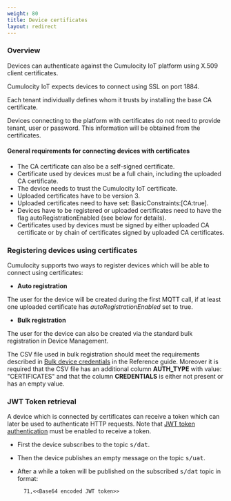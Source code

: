 ```yaml
---
weight: 80
title: Device certificates
layout: redirect
---
```


### Overview
Devices can authenticate against the Cumulocity IoT platform using X.509 client certificates.
 
Cumulocity IoT expects devices to connect using SSL on port 1884.

Each tenant individually defines whom it trusts by installing the base CA certificate. 

Devices connecting to the platform with certificates do not need to provide tenant, user or password.
This information will be obtained from the certificates.

#### General requirements for connecting devices with certificates

* The CA certificate can also be a self-signed certificate.
* Certificate used by devices must be a full chain, including the uploaded CA certificate.
* The device needs to trust the Cumulocity IoT certificate.
* Uploaded certificates have to be version 3.
* Uploaded certificates need to have set: BasicConstraints:[CA:true].
* Devices have to be registered or uploaded certificates need to have the flag autoRegistrationEnabled (see below for details).
* Certificates used by devices must be signed by either uploaded CA certificate or by chain of certificates signed by uploaded CA certificates.

### Registering devices using certificates

Cumulocity supports two ways to register devices which will be able to connect using certificates:

* **Auto registration**

The user for the device will be created during the first MQTT call, if at least one uploaded certificate has _autoRegistrationEnabled_ set to true.
* **Bulk registration**

The user for the device can also be created via the standard bulk registration in Device Management.
 
The CSV file used in bulk registration should meet the requirements described in [Bulk device credentials](/reference/device-credentials/#bulk-device-credentials) in the Reference guide. Moreover it is required that the CSV file has an additional column **AUTH_TYPE** with value: "CERTIFICATES" and that the column **CREDENTIALS** is either not present or has an empty value.


### JWT Token retrieval

A device which is connected by certificates can receive a token which can later be used to authenticate HTTP requests. Note that [JWT token authentication](/reference/rest-implementation/#http-usage) must be enabled to receive a token.


* First the device subscribes to the topic <kbd>s/dat</kbd>.
* Then the device publishes an empty message on the topic <kbd>s/uat</kbd>.
* After a while a token will be published on the subscribed <kbd>s/dat</kbd> topic in format:

	    71,<<Base64 encoded JWT token>>
	    
